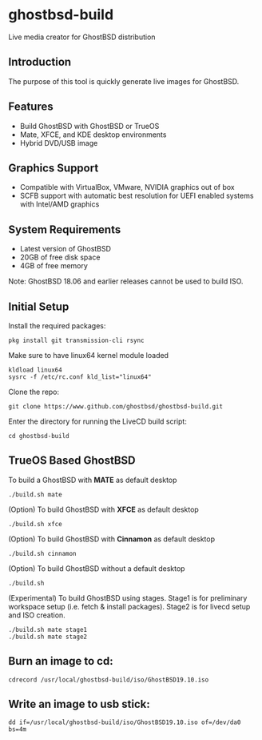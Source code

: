 ghostbsd-build
==============
Live media creator for GhostBSD distribution

## Introduction
The purpose of this tool is quickly generate live images for GhostBSD.

## Features
* Build GhostBSD with GhostBSD or TrueOS
* Mate, XFCE, and KDE desktop environments
* Hybrid DVD/USB image

## Graphics Support
* Compatible with VirtualBox, VMware, NVIDIA graphics out of box
* SCFB support with automatic best resolution for UEFI enabled systems with Intel/AMD graphics

## System Requirements
* Latest version of GhostBSD 
* 20GB of free disk space
* 4GB of free memory

Note: GhostBSD 18.06 and earlier releases cannot be used to build ISO.

## Initial Setup
Install the required packages:
```
pkg install git transmission-cli rsync
```
Make sure to have linux64 kernel module loaded
```
kldload linux64
sysrc -f /etc/rc.conf kld_list="linux64"
```
Clone the repo:
```
git clone https://www.github.com/ghostbsd/ghostbsd-build.git
```
Enter the directory for running the LiveCD build script:
```
cd ghostbsd-build
```

## TrueOS Based GhostBSD
To build a GhostBSD with __MATE__ as default desktop
```
./build.sh mate
```   
(Option) To build GhostBSD with __XFCE__ as default desktop
```
./build.sh xfce
```   
(Option) To build GhostBSD with __Cinnamon__ as default desktop
```
./build.sh cinnamon
```   
(Option) To build GhostBSD without a default desktop
```
./build.sh
```    
(Experimental) To build GhostBSD using stages. 
Stage1 is for preliminary workspace setup (i.e. fetch & install packages).
Stage2 is for livecd setup and ISO creation.
```
./build.sh mate stage1     
./build.sh mate stage2
```

## Burn an image to cd:
```
cdrecord /usr/local/ghostbsd-build/iso/GhostBSD19.10.iso
```

## Write an image to usb stick:
```
dd if=/usr/local/ghostbsd-build/iso/GhostBSD19.10.iso of=/dev/da0 bs=4m
```
